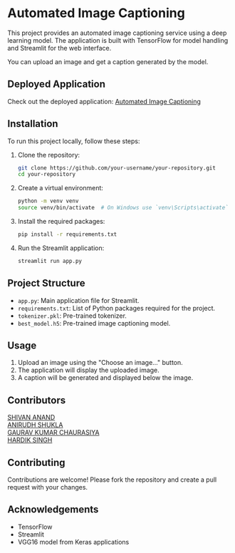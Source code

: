 # Automated Image Captioning

This project provides an automated image captioning service using a deep learning model. The application is built with TensorFlow for model handling and Streamlit for the web interface.

You can upload an image and get a caption generated by the model.

## Deployed Application

Check out the deployed application: [Automated Image Captioning](https://automated-image-captioning.streamlit.app/)

## Installation

To run this project locally, follow these steps:

1. Clone the repository:
    ```sh
    git clone https://github.com/your-username/your-repository.git
    cd your-repository
    ```

2. Create a virtual environment:
    ```sh
    python -m venv venv
    source venv/bin/activate  # On Windows use `venv\Scripts\activate`
    ```

3. Install the required packages:
    ```sh
    pip install -r requirements.txt
    ```

4. Run the Streamlit application:
    ```sh
    streamlit run app.py
    ```

## Project Structure

- `app.py`: Main application file for Streamlit.
- `requirements.txt`: List of Python packages required for the project.
- `tokenizer.pkl`: Pre-trained tokenizer.
- `best_model.h5`: Pre-trained image captioning model.

## Usage

1. Upload an image using the "Choose an image..." button.
2. The application will display the uploaded image.
3. A caption will be generated and displayed below the image.

## Contributors
[SHIVAN ANAND](https://github.com/SHIVANANAND) <BR>
[ANIRUDH SHUKLA](https://github.com/Anirudh-Shukla) <BR>
[GAURAV KUMAR CHAURASIYA](https://github.com/gauravkumarchaurasiya) <BR>
[HARDIK SINGH](https://github.com/hardiks004/)

## Contributing

Contributions are welcome! Please fork the repository and create a pull request with your changes.

## Acknowledgements

- TensorFlow
- Streamlit
- VGG16 model from Keras applications
